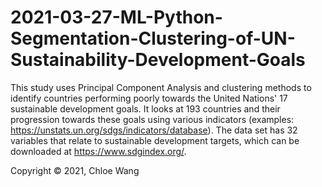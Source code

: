 # 2021-03-27-ML-Python-Segmentation-Clustering-of-UN-Sustainability-Development-Goals

This study uses Principal Component Analysis and clustering methods to identify countries performing poorly towards the United Nations' 17 sustainable development goals. It looks at 193 countries and their progression towards these goals using various indicators (examples: https://unstats.un.org/sdgs/indicators/database). The data set has 32 variables that relate to sustainable development targets, which can be downloaded at https://www.sdgindex.org/.

Copyright © 2021, Chloe Wang
